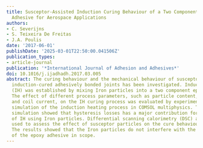```yaml
---
title: Susceptor-Assisted Induction Curing Behaviour of a Two Component Epoxy Paste
  Adhesive for Aerospace Applications
authors:
- C. Severijns
- S. Teixeira De Freitas
- J.A. Poulis
date: '2017-06-01'
publishDate: '2025-03-01T22:50:00.041506Z'
publication_types:
- article-journal
publication: '*International Journal of Adhesion and Adhesives*'
doi: 10.1016/j.ijadhadh.2017.03.005
abstract: The curing behaviour and the mechanical behaviour of susceptor-assisted
  induction-cured adhesively bonded joints has been investigated. Induction Heating
  (IH) was established by mixing Iron particles into a two component epoxy paste adhesive.
  The effect of different process parameters, such as particle content, coupling distance
  and coil current, on the IH curing process was evaluated by experimental tests and
  simulation of the induction heating process in COMSOL multiphysics. The process
  simulation showed that hysteresis losses has a major contribution for the heat generation
  of IH using Iron particles. Differential scanning calorimetry (DSC) analysis was
  used to assess the effect of susceptor particles on the cure behaviour of the adhesive.
  The results showed that the Iron particles do not interfere with the curing process
  of the epoxy adhesive in scope.
---
```

